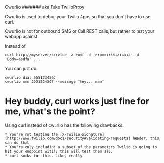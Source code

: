 Cwurlio
#######
aka Fake TwilioProxy

Cwurlio is used to debug your Twilio Apps so that you don't have to use curl.

Cwurlio is not for outbound SMS or Call REST calls, but rather to test your webapp against 

Instead of

    curl http://myserver/service -X POST -d 'From=15551214312' -d 'Body=asdfa' ...

You can just do:

    cwurlio dial 5551234567
    cwurlio sms 5551234567 --message "hey... man"

Hey buddy, curl works just fine for me, what's the point?
=========================================================

Using curl instead of cwurlio has the following drawbacks:

    * You're not testing the [X-Twilio-Signature](http://www.twilio.com/docs/security#validating-requests) header, this can do that
    * You're only including a subset of the parameters Twilio is going to hit your endpoint witih; this will test them all.
    * curl sucks for this. Like, really.
